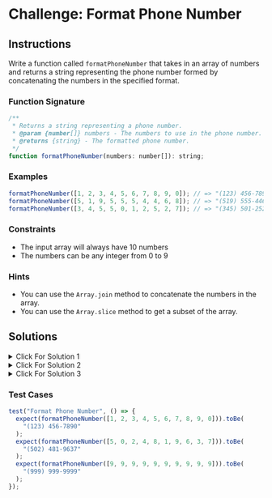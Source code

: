 # Challenge: Format Phone Number

## Instructions

Write a function called `formatPhoneNumber` that takes in an array of numbers and returns a string representing the phone number formed by concatenating the numbers in the specified format.

### Function Signature

```js
/**
 * Returns a string representing a phone number.
 * @param {number[]} numbers - The numbers to use in the phone number.
 * @returns {string} - The formatted phone number.
 */
function formatPhoneNumber(numbers: number[]): string;
```

### Examples

```js
formatPhoneNumber([1, 2, 3, 4, 5, 6, 7, 8, 9, 0]); // => "(123) 456-7890"
formatPhoneNumber([5, 1, 9, 5, 5, 5, 4, 4, 6, 8]); // => "(519) 555-4468"
formatPhoneNumber([3, 4, 5, 5, 0, 1, 2, 5, 2, 7]); // => "(345) 501-2527"
```

### Constraints

- The input array will always have 10 numbers
- The numbers can be any integer from 0 to 9

### Hints

- You can use the `Array.join` method to concatenate the numbers in the array.
- You can use the `Array.slice` method to get a subset of the array.

## Solutions

<details>
  <summary>Click For Solution 1</summary>

```js
function formatPhoneNumber(numbers) {
  const areaCode = numbers.slice(0, 3).join("");
  const prefix = numbers.slice(3, 6).join("");
  const lineNumber = numbers.slice(6).join("");

  return `(${areaCode}) ${prefix}-${lineNumber}`;
}
```

### Explanation

- Create 3 variables to store the area code, prefix, and line number.
- Use the `Array.slice` method to get a subset of the array.
- Use the `Array.join` method to concatenate the numbers in the array.

</details>

<details>
  <summary>Click For Solution 2</summary>

```js
function formatPhoneNumber(numbers) {
  const formatted = numbers.join("");
  return `(${formatted.substring(0, 3)}) ${formatted.substring(
    3,
    6
  )}-${formatted.substring(6)}`;
}
```

### Explanation

- Created a variable to store the numbers in the array concatenated together.
- Use the `String.substring` method to get a subset of the string.

</details>

<details>
  <summary>Click For Solution 3</summary>

One line arrow function:

```js
const formatPhoneNumber = (numbers) =>
  `(${numbers.slice(0, 3).join("")}) ${numbers.slice(3, 6).join("")}-${numbers
    .slice(6)
    .join("")}`;
```

### Explanation

This is similar to the second solution, but we used an arrow function and Array.slice method chaining.

</details>

### Test Cases

```js
test("Format Phone Number", () => {
  expect(formatPhoneNumber([1, 2, 3, 4, 5, 6, 7, 8, 9, 0])).toBe(
    "(123) 456-7890"
  );
  expect(formatPhoneNumber([5, 0, 2, 4, 8, 1, 9, 6, 3, 7])).toBe(
    "(502) 481-9637"
  );
  expect(formatPhoneNumber([9, 9, 9, 9, 9, 9, 9, 9, 9, 9])).toBe(
    "(999) 999-9999"
  );
});
```
